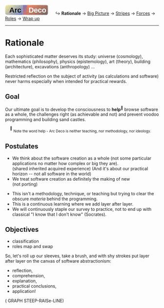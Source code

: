 [![Arc Deco.](../../../_rsc/_img/ArcDeco/ArcDeco-bar-h33px_rounded.jpg)](../../README.md) &nbsp;&nbsp;&nbsp;&nbsp;&nbsp;↪️&nbsp;**Rationale** -> [Big Picture](2.ArcDeco-BigPict.md) -> [Stripes](3.ArcDeco-Stripes.md) -> [Forces](4.ArcDeco-Forces.md) -> [Roles](5.ArcDeco-Roles.md) -> [Wrap&nbsp;up](7.ArcDeco-WrapUp.md)

---

# Rationale

Each sophisticated matter deserves its study: universe (cosmology), mathematics (philosophy), physics (epistemology), art (theory), building (architecture), excavations (anthropology) ...

Restricted reflection on the subject of activity (as calculations and software) never harms especially when intended for practical rewards.

## Goal

Our ultimate goal is to develop the consciousness to **help**<sup>🙋</sup> browse software as a whole, the challenges right (as achievable and not) and prevent voodoo programming and building sand castles.

&nbsp;&nbsp;&nbsp;&nbsp;<sup>🙋</sup> <sub>Note the word help - Arc Deco is neither teaching, nor methodology, nor ideology.</sub>

## Postulates

+ We think about the software creation as a whole (not some particular applications no matter how complex or big they are).\
(shared inherited acquired experience) (And it's about our practical horizon -- not all software in the world)
+ We treat software creation as definitely the making of new\
(not porting)
* This isn't a methodology, technique, or teaching but trying to clear the obscure _materia_ behind the programming.
* This is a continuous learning where we add layer after layer.
* We will continuously staple our survey to practice, not to end up with classical "I know that I don't know" (Socrates).

## Objectives

+ classification
+ roles map and swap

So, let's roll up our sleeves, take a brush, and with shy strokes put layer after layer on the canvas of software abstractionism:

+ reflection,
+ comprehension,
+ explanation,
+ practical conclusions,
+ application!

( GRAPH STEEP-RAISe-LINE)

